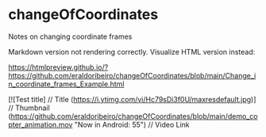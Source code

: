 # changeOfCoordinates
Notes on changing coordinate frames


Markdown version not rendering correctly. 
Visualize HTML version instead: 

https://htmlpreview.github.io/?https://github.com/eraldoribeiro/changeOfCoordinates/blob/main/Change_in_coordinate_frames_Example.html


[![Test title]          // Title
(https://i.ytimg.com/vi/Hc79sDi3f0U/maxresdefault.jpg)] // Thumbnail
(https://github.com/eraldoribeiro/changeOfCoordinates/blob/main/demo_copter_animation.mov "Now in Android: 55")    // Video Link


